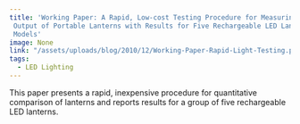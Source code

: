 ```yaml
---
title: 'Working Paper: A Rapid, Low-cost Testing Procedure for Measuring Light
 Output of Portable Lanterns with Results for Five Rechargeable LED Lantern
 Models'
image: None
link: "/assets/uploads/blog/2010/12/Working-Paper-Rapid-Light-Testing.pdf"
tags:
  - LED Lighting
---
```


This paper presents a rapid, inexpensive procedure for quantitative comparison
of lanterns and reports results for a group of five rechargeable LED lanterns.
